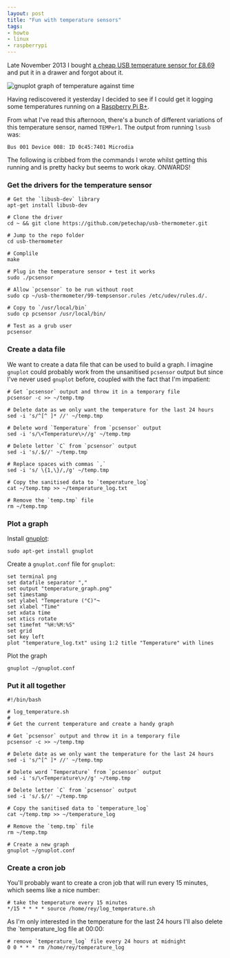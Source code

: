 ```yaml
---
layout: post
title: "Fun with temperature sensors"
tags:
- howto
- linux
- raspberrypi
---
```


Late November 2013 I bought [a cheap USB temperature sensor for
&pound;8.69](http://www.amazon.co.uk/gp/product/B009RETJIO) and put it in a
drawer and forgot about it.

![gnuplot graph of temperature against
time](/assets/images/posts/temperature.png "gnuplot graph of temperature against
time")

Having rediscovered it yesterday I decided to see if I could get it logging some
temperatures running on a [Raspberry Pi
B+](http://www.raspberrypi.org/products/model-b-plus/).

From what I've read this afternoon, there's a bunch of different variations of
this temperature sensor, named `TEMPer1`. The output from running `lsusb` was:

    Bus 001 Device 008: ID 0c45:7401 Microdia

The following is cribbed from the commands I wrote whilst getting this running
and is pretty hacky but seems to work okay. ONWARDS!

### Get the drivers for the temperature sensor

    # Get the `libusb-dev` library
    apt-get install libusb-dev

    # Clone the driver
    cd ~ && git clone https://github.com/petechap/usb-thermometer.git

    # Jump to the repo folder
    cd usb-thermometer

    # Complile
    make

    # Plug in the temperature sensor + test it works
    sudo ./pcsensor

    # Allow `pcsensor` to be run without root
    sudo cp ~/usb-thermometer/99-tempsensor.rules /etc/udev/rules.d/.

    # Copy to `/usr/local/bin`
    sudo cp pcsensor /usr/local/bin/

    # Test as a grub user
    pcsensor

### Create a data file

We want to create a data file that can be used to build a graph. I imagine
`gnuplot` could probably work from the unsanitised `pcsensor` output but since
I've never used `gnuplot` before, coupled with the fact that I'm impatient:

    # Get `pcsensor` output and throw it in a temporary file
    pcsensor -c >> ~/temp.tmp

    # Delete date as we only want the temperature for the last 24 hours
    sed -i 's/^[^ ]* //' ~/temp.tmp 

    # Delete word `Temperature` from `pcsensor` output
    sed -i 's/\<Temperature\>//g' ~/temp.tmp

    # Delete letter `C` from `pcsensor` output
    sed -i 's/.$//' ~/temp.tmp
    
    # Replace spaces with commas `,`
    sed -i 's/ \{1,\}/,/g' ~/temp.tmp

    # Copy the sanitised data to `temperature_log`
    cat ~/temp.tmp >> ~/temperature_log.txt

    # Remove the `temp.tmp` file
    rm ~/temp.tmp

### Plot a graph

Install [gnuplot](http://www.gnuplot.info):

    sudo apt-get install gnuplot

Create a `gnuplot.conf` file for `gnuplot`:

    set terminal png
    set datafile separator ","
    set output "temperature_graph.png"
    set timestamp
    set ylabel "Temperature (°C)"¬
    set xlabel "Time"
    set xdata time
    set xtics rotate
    set timefmt "%H:%M:%S"
    set grid
    set key left
    plot "temperature_log.txt" using 1:2 title "Temperature" with lines

Plot the graph

    gnuplot ~/gnuplot.conf

### Put it all together

    #!/bin/bash

    # log_temperature.sh
    #
    # Get the current temperature and create a handy graph

    # Get `pcsensor` output and throw it in a temporary file
    pcsensor -c >> ~/temp.tmp

    # Delete date as we only want the temperature for the last 24 hours
    sed -i 's/^[^ ]* //' ~/temp.tmp 

    # Delete word `Temperature` from `pcsensor` output
    sed -i 's/\<Temperature\>//g' ~/temp.tmp

    # Delete letter `C` from `pcsensor` output
    sed -i 's/.$//' ~/temp.tmp

    # Copy the sanitised data to `temperature_log`
    cat ~/temp.tmp >> ~/temperature_log

    # Remove the `temp.tmp` file
    rm ~/temp.tmp

    # Create a new graph
    gnuplot ~/gnuplot.conf

### Create a cron job

You'll probably want to create a cron job that will run every 15 minutes, which
seems like a nice number:

    # take the temperature every 15 minutes
    */15 * * * * source /home/rey/log_temperature.sh

As I'm only interested in the temperature for the last 24 hours I'll also delete
the `temperature_log file at 00:00:

    # remove `temperature_log` file every 24 hours at midnight
    0 0 * * * rm /home/rey/temperature_log
